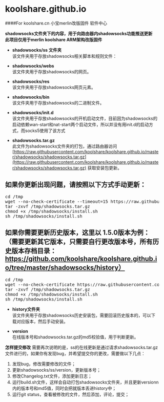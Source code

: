 # koolshare.github.io
####For koolshare.cn 小宝merlin改版固件 软件中心

<b>shadowsocks文件夹下的内容，用于向路由器内shadowsocks功能推送更新</b><br/>
<b>此项目仅用于merlin koolshare ARM架构改版固件</b><br/>
* <b>shadowsocks/ss 文件夹 </b><br/>
该文件夹用于存放shadowsocks相关脚本和规则文件：

* <b>shadowsocks/webs</b><br/>
该文件夹用于存放shadowsocks的网页。

* <b>shadowsocks/res</b><br/>
该文件夹用于存放shadowsocks网页元素。

* <b>shadowsocks/bin</b><br/>
该文件夹用于存放shadowsocks的二进制文件。

* <b>shadowsocks/init.d</b><br/>
该文件夹用于存放shadowsocks的开机启动文件，目前因为shadowsocks的启动依赖wan-start和nat-start两个启动文件，所以并没有用init.d的启动方式，而socks5使用了该方式



* <b>shadowsocks.tar.gz</b><br/>
此文件为shadowsocks文件夹的打包，通过路由器访问 [https://raw.githubusercontent.com/koolshare/koolshare.github.io/master/shadowsocks/shadowsocks.tar.gz](https://raw.githubusercontent.com/koolshare/koolshare.github.io/master/shadowsocks/shadowsocks.tar.gz) 获取安装包更新。

## 如果你更新出现问题，请按照以下方式手动更新：
<pre>
cd /tmp
wget --no-check-certificate --timeout=15 https://raw.githubusercontent.com/koolshare/koolshare.github.io/master/shadowsocks/shadowsocks.tar.gz
tar -zxvf /tmp/shadowsocks.tar.gz
chmod +x /tmp/shadowsocks/install.sh
sh /tmp/shadowsocks/install.sh
</pre>

## 如果你需要更新历史版本，这里以 1.5.0版本为例：（需要更新其它版本，只需要自行更改版本号，所有历史版本存档目录：https://github.com/koolshare/koolshare.github.io/tree/master/shadowsocks/history）

<pre>
cd /tmp
wget --no-check-certificate https://raw.githubusercontent.com/koolshare/koolshare.github.io/master/shadowsocks/history/shadowsocks_1.5.0.tar.gz
tar -zxvf /tmp/shadowsocks.tar.gz
chmod +x /tmp/shadowsocks/install.sh
sh /tmp/shadowsocks/install.sh
</pre>

* <b>history文件夹</b><br/>
该文件夹用于存放shadowsocks历史安装包，需要回滚历史版本的，可以下载对应版本，然后手动安装。

* <b>version</b><br/>
在线版本号和shadowsocks.tar.gz的md5校验值，用于判断更新。

<b>怎样提交修改</b>
需要再次说明的是，ss的在线更新是通过请求shadowsocks.tar.gz文件进行的，如果你有发现bug，并希望提交你的更改，需要做以下几点：<br/>
1. 发现bug，修改需要修改的文件；<br/>
2. 更新shadowsocks/ss/version，更新版本号；<br/>
3. 修改Changelog.txt文件，添加更新日志；<br/>
4. 运行build.sh文件，这样会自动打包shadowsocks文件夹，并且更新versionn内的版本号和md5值，同时会把就版本丢进history中；<br/>
5. 运行git status，查看被修改的文件，然后添加，评论，提交；<br/>



